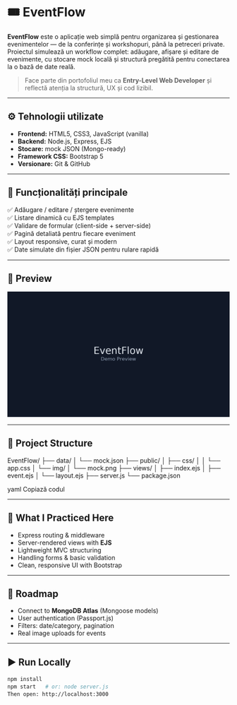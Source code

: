 # 🎟️ EventFlow

**EventFlow** este o aplicație web simplă pentru organizarea și gestionarea evenimentelor — de la conferințe și workshopuri, până la petreceri private.  
Proiectul simulează un workflow complet: adăugare, afișare și editare de evenimente, cu stocare mock locală și structură pregătită pentru conectarea la o bază de date reală.

> Face parte din portofoliul meu ca **Entry-Level Web Developer** și reflectă atenția la structură, UX și cod lizibil.

---

## ⚙️ Tehnologii utilizate
- **Frontend:** HTML5, CSS3, JavaScript (vanilla)
- **Backend:** Node.js, Express, EJS
- **Stocare:** mock JSON (Mongo-ready)
- **Framework CSS:** Bootstrap 5
- **Versionare:** Git & GitHub

---

## 🚀 Funcționalități principale
✅ Adăugare / editare / ștergere evenimente  
✅ Listare dinamică cu EJS templates  
✅ Validare de formular (client-side + server-side)  
✅ Pagină detaliată pentru fiecare eveniment  
✅ Layout responsive, curat și modern  
✅ Date simulate din fișier JSON pentru rulare rapidă  

---

## 📸 Preview
![Preview](public/img/mock.png)

---

## 🧩 Project Structure
EventFlow/
├── data/
│ └── mock.json
├── public/
│ ├── css/
│ │ └── app.css
│ └── img/
│ └── mock.png
├── views/
│ ├── index.ejs
│ ├── event.ejs
│ └── layout.ejs
├── server.js
└── package.json

yaml
Copiază codul

---

## 🧠 What I Practiced Here
- Express routing & middleware
- Server-rendered views with **EJS**
- Lightweight MVC structuring
- Handling forms & basic validation
- Clean, responsive UI with Bootstrap

---

## 🔮 Roadmap
- Connect to **MongoDB Atlas** (Mongoose models)
- User authentication (Passport.js)
- Filters: date/category, pagination
- Real image uploads for events

---

## ▶️ Run Locally
```bash
npm install
npm start   # or: node server.js
Then open: http://localhost:3000
